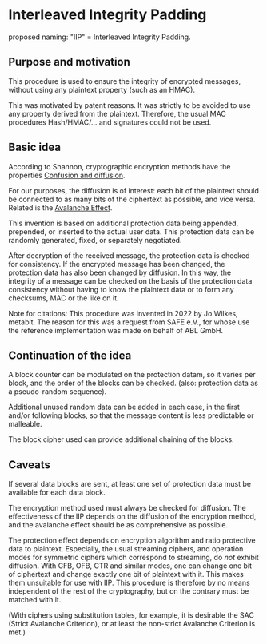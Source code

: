 # Interleaved Integrity Padding

proposed naming: "IIP" = Interleaved Integrity Padding.

## Purpose and motivation

This procedure is used to ensure the integrity of encrypted messages, without using any plaintext property (such as an HMAC).


This was motivated by patent reasons. It was strictly to be avoided to use any property derived from the plaintext.
Therefore, the usual MAC procedures Hash/HMAC/... and signatures could not be used.

## Basic idea

According to Shannon, cryptographic encryption methods have the properties [Confusion and diffusion](https://en.wikipedia.org/wiki/Confusion_and_diffusion).

For our purposes, the diffusion is of interest: each bit of the plaintext should be connected to as many bits of the ciphertext as possible,
and vice versa. Related is the [Avalanche Effect](https://en.wikipedia.org/wiki/Avalanche_effect).

This invention is based on additional protection data being appended, prepended, or inserted to the actual user data. 
This protection data can be randomly generated, fixed, or separately negotiated.

After decryption of the received message, the protection data is checked for consistency.
If the encrypted message has been changed, the protection data has also been changed by diffusion.
In this way, the integrity of a message can be checked on the basis of the protection data consistency 
without having to know the plaintext data or to form any checksums, MAC or the like on it.

Note for citations:
This procedure was invented in 2022 by Jo Wilkes, metabit. The reason for this was a request from SAFE e.V.,
for whose use the reference implementation was made on behalf of ABL GmbH.

## Continuation of the idea

A block counter can be modulated on the protection datam, so it varies per block, and the order of the blocks can be checked.
(also: protection data as a pseudo-random sequence).

Additional unused random data can be added in each case, in the first and/or following blocks, 
so that the message content is less predictable or malleable.

The block cipher used can provide additional chaining of the blocks.


## Caveats

If several data blocks are sent, at least one set of protection data must be available for each data block.

The encryption method used must always be checked for diffusion. The effectiveness of the IIP depends on the diffusion 
of the encryption method, and the avalanche effect should be as comprehensive as possible.

The protection effect depends on encryption algorithm and ratio protective data to plaintext.
Especially, the usual streaming ciphers, and operation modes for symmetric ciphers which correspond 
to streaming, do *not* exhibit diffusion. With CFB, OFB, CTR and similar modes, one can change one bit of ciphertext
and change exactly one bit of plaintext with it. This makes them unsuitable for use with IIP.
This procedure is therefore by no means independent of the rest of the cryptography, but on the contrary must be matched
with it.

(With ciphers using substitution tables, for example, it is desirable the SAC (Strict Avalanche Criterion),
or at least the non-strict Avalanche Criterion is met.)
